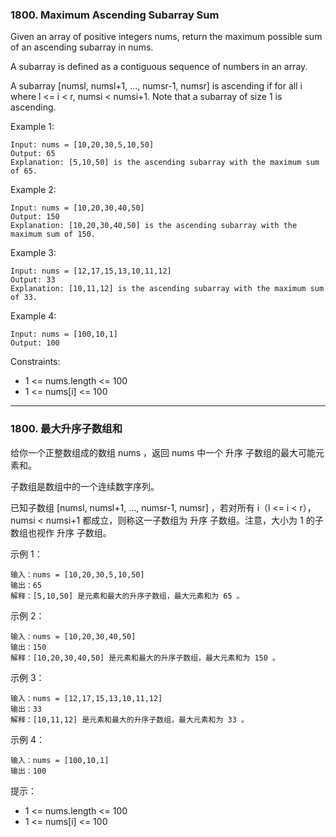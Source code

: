 ### 1800. Maximum Ascending Subarray Sum
Given an array of positive integers nums, return the maximum possible sum of an ascending subarray in nums.

A subarray is defined as a contiguous sequence of numbers in an array.

A subarray [numsl, numsl+1, ..., numsr-1, numsr] is ascending if for all i where l <= i < r, numsi < numsi+1. Note that a subarray of size 1 is ascending.

 

Example 1:

	Input: nums = [10,20,30,5,10,50]
	Output: 65
	Explanation: [5,10,50] is the ascending subarray with the maximum sum of 65.

Example 2:

	Input: nums = [10,20,30,40,50]
	Output: 150
	Explanation: [10,20,30,40,50] is the ascending subarray with the maximum sum of 150.

Example 3:

	Input: nums = [12,17,15,13,10,11,12]
	Output: 33
	Explanation: [10,11,12] is the ascending subarray with the maximum sum of 33.

Example 4:

	Input: nums = [100,10,1]
	Output: 100

 

Constraints:

* 1 <= nums.length <= 100
* 1 <= nums[i] <= 100

----

### 1800. 最大升序子数组和
给你一个正整数组成的数组 nums ，返回 nums 中一个 升序 子数组的最大可能元素和。

子数组是数组中的一个连续数字序列。

已知子数组 [numsl, numsl+1, ..., numsr-1, numsr] ，若对所有 i（l <= i < r），numsi < numsi+1 都成立，则称这一子数组为 升序 子数组。注意，大小为 1 的子数组也视作 升序 子数组。

 

示例 1：

	输入：nums = [10,20,30,5,10,50]
	输出：65
	解释：[5,10,50] 是元素和最大的升序子数组，最大元素和为 65 。

示例 2：

	输入：nums = [10,20,30,40,50]
	输出：150
	解释：[10,20,30,40,50] 是元素和最大的升序子数组，最大元素和为 150 。 

示例 3：

	输入：nums = [12,17,15,13,10,11,12]
	输出：33
	解释：[10,11,12] 是元素和最大的升序子数组，最大元素和为 33 。 

示例 4：

	输入：nums = [100,10,1]
	输出：100

 

提示：

* 1 <= nums.length <= 100
* 1 <= nums[i] <= 100

